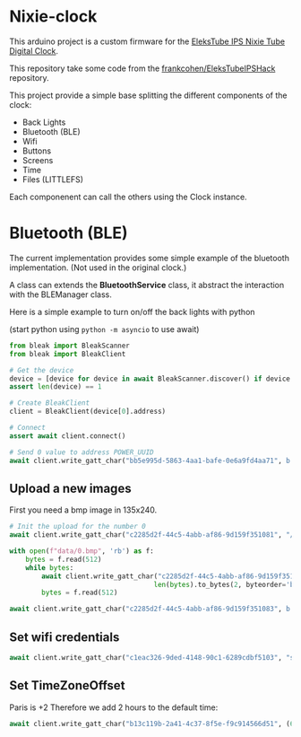 # Nixie-clock
 
This arduino project is a custom firmware for the [EleksTube IPS Nixie Tube Digital Clock](https://elekstube.com/products/elekstube-ips-rgb-digital-clock-imitate-nixie-tubes-clock-6-digit-lcd-proposal-mode-custom-style-best-boyfriend-gift-shelf-clock).

This repository take some code from the [frankcohen/EleksTubeIPSHack](https://github.com/frankcohen/EleksTubeIPSHack) repository.

This project provide a simple base splitting the different components of the clock:
- Back Lights
- Bluetooth (BLE)
- Wifi
- Buttons
- Screens
- Time 
- Files (LITTLEFS)

Each componenent can call the others using the Clock instance.

# Bluetooth (BLE)

The current implementation provides some simple example of the bluetooth implementation. (Not used in the original clock.)

A class can extends the **BluetoothService** class, it abstract the interaction with the BLEManager class.

Here is a simple example to turn on/off the back lights with python

(start python using `python -m asyncio` to use await)
```python
from bleak import BleakScanner
from bleak import BleakClient

# Get the device
device = [device for device in await BleakScanner.discover() if device.name == "Clock Service"]
assert len(device) == 1

# Create BleakClient
client = BleakClient(device[0].address)

# Connect
assert await client.connect()

# Send 0 value to address POWER_UUID
await client.write_gatt_char("bb5e995d-5863-4aa1-bafe-0e6a9fd4aa71", b'\x00', response=True)
```

## Upload a new images

First you need a bmp image in 135x240.

```python
# Init the upload for the number 0
await client.write_gatt_char("c2285d2f-44c5-4abb-af86-9d159f351081", "/0.bmp".encode(), response=True)

with open(f"data/0.bmp", 'rb') as f:
    bytes = f.read(512)
    while bytes:
        await client.write_gatt_char("c2285d2f-44c5-4abb-af86-9d159f351082",
                                    len(bytes).to_bytes(2, byteorder='big') + bytes, response=True)
        bytes = f.read(512)

await client.write_gatt_char("c2285d2f-44c5-4abb-af86-9d159f351083", b'close', response=True)
```

## Set wifi credentials

```python
await client.write_gatt_char("c1eac326-9ded-4148-90c1-6289cdbf5103", "ssid;password".encode(), response=True)
```

## Set TimeZoneOffset

Paris is +2 Therefore we add 2 hours to the default time:
```python
await client.write_gatt_char("b13c119b-2a41-4c37-8f5e-f9c914566d51", (60*60*2).to_bytes(4, byteorder='big'), response=True)
```